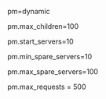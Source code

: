 pm=dynamic

pm.max\_children=100

pm.start\_servers=10

pm.min\_spare\_servers=10

pm.max\_spare\_servers=100

pm.max\_requests = 500

